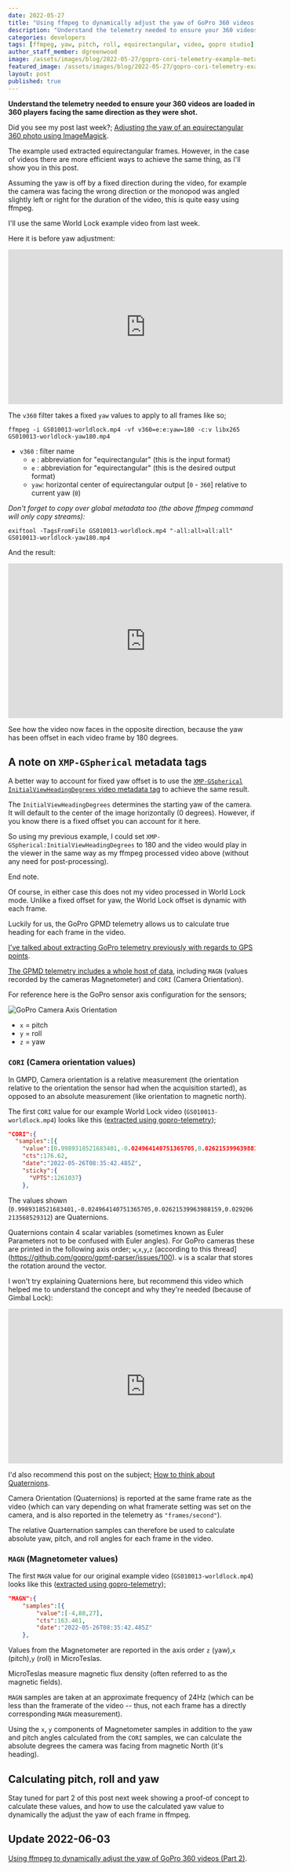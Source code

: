 ```yaml
---
date: 2022-05-27
title: "Using ffmpeg to dynamically adjust the yaw of GoPro 360 videos (Part 1)"
description: "Understand the telemetry needed to ensure your 360 videos are loaded in 360 players facing the same direction as they were shot."
categories: developers
tags: [ffmpeg, yaw, pitch, roll, equirectangular, video, gopro studio]
author_staff_member: dgreenwood
image: /assets/images/blog/2022-05-27/gopro-cori-telemetry-example-meta.jpg
featured_image: /assets/images/blog/2022-05-27/gopro-cori-telemetry-example-sm.jpg
layout: post
published: true
---
```


**Understand the telemetry needed to ensure your 360 videos are loaded in 360 players facing the same direction as they were shot.**

Did you see my post last week?; [Adjusting the yaw of an equirectangular 360 photo using ImageMagick](/blog/2022/adjusting-yaw-equirectangular-images).

The example used extracted equirectangular frames. However, in the case of videos there are more efficient ways to achieve the same thing, as I'll show you in this post.

Assuming the yaw is off by a fixed direction during the video, for example the camera was facing the wrong direction or the monopod was angled slightly left or right for the duration of the video, this is quite easy using ffmpeg.

I'll use the same World Lock example video from last week.

Here it is before yaw adjustment:

<iframe width="560" height="315" src="https://www.youtube-nocookie.com/embed/3Hces_LyGZU" title="YouTube video player" frameborder="0" allow="accelerometer; autoplay; clipboard-write; encrypted-media; gyroscope; picture-in-picture" allowfullscreen></iframe>

The `v360` filter takes a fixed `yaw` values to apply to all frames like so;

```shell
ffmpeg -i GS010013-worldlock.mp4 -vf v360=e:e:yaw=180 -c:v libx265 GS010013-worldlock-yaw180.mp4
```

* `v360` : filter name
  * `e` : abbreviation for "equirectangular" (this is the input format)
  * `e` : abbreviation for "equirectangular" (this is the desired output format)
  * `yaw`: horizontal center of equirectangular output [`0` - `360`] relative to current yaw (`0`)

_Don't forget to copy over global metadata too (the above ffmpeg command will only copy streams):_

```shell
exiftool -TagsFromFile GS010013-worldlock.mp4 "-all:all>all:all" GS010013-worldlock-yaw180.mp4
```

And the result:

<iframe width="560" height="315" src="https://www.youtube-nocookie.com/embed/sBFqLfqVLQQ" title="YouTube video player" frameborder="0" allow="accelerometer; autoplay; clipboard-write; encrypted-media; gyroscope; picture-in-picture" allowfullscreen></iframe>

See how the video now faces in the opposite direction, because the yaw has been offset in each video frame by 180 degrees.

## A note on `XMP-GSpherical` metadata tags

A better way to account for fixed yaw offset is to use the [`XMP-GSpherical` `InitialViewHeadingDegrees` video metadata tag](https://exiftool.org/TagNames/XMP.html#GSpherical) to achieve the same result.

The `InitialViewHeadingDegrees` determines the starting yaw of the camera. It will default to the center of the image horizontally (0 degrees). However, if you know there is a fixed offset you can account for it here.

So using my previous example, I could set `XMP-GSpherical:InitialViewHeadingDegrees` to 180  and the video would play in the viewer in the same way as my ffmpeg processed video above (without any need for post-processing). 

End note.

Of course, in either case this does not my video processed in World Lock mode. Unlike a fixed offset for yaw, the World Lock offset is dynamic with each frame.

Luckily for us, the GoPro GPMD telemetry allows us to calculate true heading for each frame in the video. 

[I've talked about extracting GoPro telemetry previously with regards to GPS points](/blog/2022/gopro-telemetry-exporter-getting-started).

[The GPMD telemetry includes a whole host of data](/blog/2022/evolution-of-gopro-camera-sensors-gpmf), including `MAGN` (values recorded by the cameras Magnetometer) and `CORI` (Camera Orientation).

For reference here is the GoPro sensor axis configuration for the sensors;

<img class="img-fluid" src="/assets/images/blog/2022-05-27/CameraIMUOrientationSM.png" alt="GoPro Camera Axis Orientation" title="GoPro Camera Axis Orientation" />

* `x` = pitch
* `y` = roll
* `z` = yaw

### `CORI` (Camera orientation values)

In GMPD, Camera orientation is a relative measurement (the orientation relative to the orientation the sensor had when the acquisition started), as opposed to an absolute measurement (like orientation to magnetic north).

The first `CORI` value for our example World Lock video (`GS010013-worldlock.mp4`) looks like this ([extracted using gopro-telemetry](/blog/2022/gopro-telemetry-exporter-getting-started));

```json
"CORI":{
  "samples":[{
    "value":[0.9989318521683401,-0.024964140751365705,0.02621539963988159,0.029206213568529312],
    "cts":176.62,
    "date":"2022-05-26T08:35:42.485Z",
    "sticky":{
      "VPTS":1261037}
    },
```

The values shown (`0.9989318521683401,-0.024964140751365705,0.02621539963988159,0.029206213568529312`) are Quaternions.

Quaternions contain 4 scalar variables  (sometimes known as Euler Parameters not to be confused with Euler angles). For GoPro cameras these are printed in the following axis order; `w`,`x`,`y`,`z` (according to this thread](https://github.com/gopro/gpmf-parser/issues/100). `w` is a scalar that stores the rotation around the vector.

I won't try explaining Quaternions here, but recommend this video which helped me to understand the concept and why they're needed (because of Gimbal Lock):

<iframe width="560" height="315" src="https://www.youtube-nocookie.com/embed/zjMuIxRvygQ" title="YouTube video player" frameborder="0" allow="accelerometer; autoplay; clipboard-write; encrypted-media; gyroscope; picture-in-picture" allowfullscreen></iframe>

I'd also recommend this post on the subject; [How to think about Quaternions](https://scriptinghelpers.org/blog/how-to-think-about-quaternions).

Camera Orientation (Quaternions) is reported at the same frame rate as the video (which can vary depending on what framerate setting was set on the camera, and is also reported in the telemetry as `"frames/second"`).

The relative Quarternation samples can therefore be used to calculate absolute yaw, pitch, and roll angles for each frame in the video.

### `MAGN` (Magnetometer values)

The first `MAGN` value for our original example video (`GS010013-worldlock.mp4`) looks like this ([extracted using gopro-telemetry](/blog/2022/gopro-telemetry-exporter-getting-started));


```json
"MAGN":{
	"samples":[{
		"value":[-4,88,27],
		"cts":163.461,
		"date":"2022-05-26T08:35:42.485Z"
	},
```

Values from the Magnetometer are reported in the axis order `z` (yaw),`x` (pitch),`y` (roll) in MicroTeslas. 

MicroTeslas measure magnetic flux density (often referred to as the magnetic fields).

`MAGN` samples are taken at an approximate frequency of 24Hz (which can be less than the framerate of the video -- thus, not each frame has a directly corresponding `MAGN` measurement).

Using the `x`, `y` components of Magnetometer samples in addition to the yaw and pitch angles calculated from the `CORI` samples, we can calculate the absolute degrees the camera was facing from magnetic North (it's heading).

## Calculating pitch, roll and yaw

Stay tuned for part 2 of this post next week showing a proof-of concept to calculate these values, and how to use the calculated yaw value to dynamically the adjust the yaw of each frame in ffmpeg.

## Update 2022-06-03

[Using ffmpeg to dynamically adjust the yaw of GoPro 360 videos (Part 2)](/blog/2022/calculating-heading-of-gopro-video-using-gpmf-part-2).